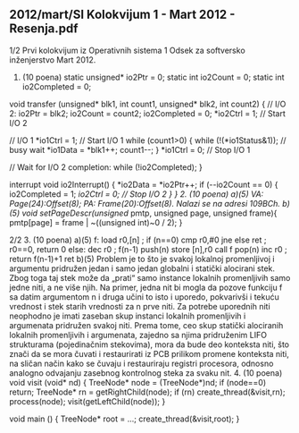 2012/mart/SI Kolokvijum 1 - Mart 2012 - Resenja.pdf
--------------------------------------------------------------------------------


1/2
Prvi kolokvijum iz Operativnih sistema 1
Odsek za softversko inženjerstvo
Mart 2012.
1. (10 poena)
static unsigned* io2Ptr = 0;
static int io2Count = 0;
static int io2Completed = 0;

void transfer (unsigned* blk1, int count1, unsigned* blk2, int count2) {
  // I/O 2:
  io2Ptr = blk2;
  io2Count = count2;
  io2Completed = 0;
  *io2Ctrl = 1; // Start I/O 2

  // I/O 1
  *io1Ctrl = 1; // Start I/O 1
  while (count1>0) {
    while (!(*io1Status&1)); // busy wait
    *io1Data = *blk1++;
    count1--;
  }
  *io1Ctrl = 0; // Stop I/O 1

  // Wait for I/O 2 completion:
  while (!io2Completed);
}

interrupt void io2Interrupt() {
  *io2Data = *io2Ptr++;
  if (--io2Count == 0) {
    io2Completed = 1;
    *io2Ctrl = 0; // Stop I/O 2
  }
}
2. (10 poena)
a)(5) VA: Page(24):Offset(8); PA: Frame(20):Offset(8). Nalazi se na adresi 109BCh.
b)(5)
void setPageDescr(unsigned* pmtp, unsigned page, unsigned frame){
  pmtp[page] = frame | ~((unsigned int)~0 / 2);
}

2/2
3. (10 poena)
a)(5)
f:    load  r0,[n] ; if (n==0)
      cmp   r0,#0
      jne   else
      ret   ; r0==0, return 0
else: dec   r0     ; f(n-1)
      push(n)
      store [n],r0
      call  f
      pop(n)
      inc   r0     ; return f(n-1)+1
      ret
b)(5) Problem je to što je  svakoj  lokalnoj  promenljivoj  i  argumentu  pridružen jedan i samo
jedan globalni i statički alocirani stek. Zbog toga taj stek može da „prati“ samo instance
lokalnih promenljivih samo jedne niti, a ne više njih. Na primer, jedna nit bi mogla da pozove
funkciju f sa datim argumentom n i druga učini to isto i uporedo, pokvarivši i tekuću vrednost
i  stek  starih  vrednosti  za n prve  niti.  Za  potrebe  uporednih  niti neophodno  je  imati  zaseban
skup instanci lokalnih promenljivih i argumenata pridružen svakoj niti. Prema tome, ceo skup
statički alociranih lokalnih promenljivih i argumenata, zajedno sa njima pridruženim LIFO
strukturama (pojedinačnim stekovima), mora da bude deo konteksta niti, što znači da se mora
čuvati i restaurirati iz PCB prilikom promene konteksta niti, na sličan način kako se čuvaju i
restauriraju  registri  procesora,  odnosno  analogno  odvajanju  zasebnog  kontrolnog  steka  za
svaku nit.
4. (10 poena)
void visit (void* nd) {
  TreeNode* node = (TreeNode*)nd;
  if (node==0) return;
  TreeNode* rn = getRightChild(node);
  if (rn) create_thread(&visit,rn);
  process(node);
  visit(getLeftChild(node));
}

void main () {
  TreeNode* root = ...;
  create_thread(&visit,root);
}
